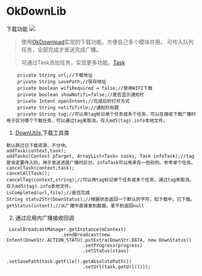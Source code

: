 # OkDownLib
下载功能 [![](https://jitpack.io/v/xuanu/OkDownLib.svg)](https://jitpack.io/#xuanu/OkDownLib)

> 使用[OkDownload](https://github.com/lingochamp/okdownload)实现的下载功能，方便自己多个模块共用。
> 可传入队列任务，全部完成才发送完成广播。

> 可通过Task添加任务，实现更多功能。[Task](https://github.com/xuanu/OkDownLib/blob/master/okdownservice/src/main/java/aar/zeffect/cn/okdownservice/bean/Task.java)
```
    private String url;//下载地址
    private String savePath;//保存地址
    private boolean wifiRequired = false;//使用WIFI下载
    private boolean showNotifi=false;//是否显示通知栏
    private Intent openIntent;//完成后的打开方式
    private String notifiTitle;//通知栏标题
    private String tag;//可以用tag标记单个任务或多个任务，可以在接收下载广播时用于区分哪个下载任务，可以通过tag来取消。存入md5(tag).info本地文件。

```

1. [DownUtils](https://github.com/xuanu/OkDownLib/blob/master/okdownservice/src/main/java/aar/zeffect/cn/okdownservice/utils/DownUtils.java),下载工具类
```
默认跳过已下载资源，不分块。
addTask(context,task);
addTasks(Context pTarget, ArrayList<Task> tasks, Task infoTask);//tag是肯定要传入的，用于发送进度广播时区分。infoTask可以用来存一些别的。参考单个任务。
cancelTask(context,task);
cancelAllTask();
cancelTag(context,string);//可以用tag标记单个任务或多个任务，通过tag来取消。存入md5(tag).info本地文件。
isCompleted(url,file);//是否完成
String statu2Str(DownStatus);//根据状态返回一个默认的字符，如下载中，已下载。
getStatus(intent);//从广播中直接拿到数据，拿不到返回null
```
2. 通过应用内广播接收回调

```
 LocalBroadcastManager.getInstance(mContext)
                    .sendBroadcast(new Intent(DownStr.ACTION_STATU).putExtra(DownStr.DATA, new DownStatus()
                            .setProgress(progress)
                            .setStatus(staus)
                            .setSavePath(task.getFile().getAbsolutePath())
                            .setUrl(task.getUrl())));
```
